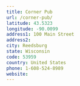```yaml
---
title: Corner Pub
url: /corner-pub/
latitude: 43.5323
longitude: -90.0099
address1: 100 Main Street
address2: 
city: Reedsburg
state: Wisconsin
code: 53959
country: United States
phone: 1-608-524-8989
website: 
---
```


